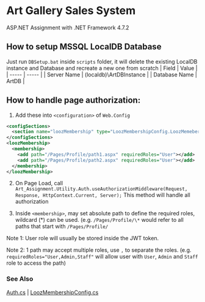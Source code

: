 # Art Gallery Sales System
ASP.NET Assignment with .NET Framework 4.7.2

## How to setup MSSQL LocalDB Database
Just run `DBSetup.bat` inside `scripts` folder, it will delete the existing LocalDB instance and Database and recreate a new one from scratch
| Field | Value |
| ----- | ----- |
| Server Name | (localdb)\ArtDBInstance |
| Database Name | ArtDB |

## How to handle page authorization:
1. Add these into `<configuration>` of `Web.Config`
```xml
<configSections>
  <section name="loozMembership" type="LoozMembershipConfig.LoozMemebershipSection"/>
</configSections>
<loozMembership>
  <membership>
    <add path="/Pages/Profile/path1.aspx" requiredRoles="User"></add>
    <add path="/Pages/Profile/path2.aspx" requiredRoles="User"></add>
  </membership>
</loozMembership>
```

2. On Page Load, call `Art_Assignment.Utility.Auth.useAuthorizationMiddleware(Request, Response, HttpContext.Current, Server);`
This method will handle all authorization

3. Inside `<membership>`, may set absolute path to define the required roles, wildcard (*) can be used. (e.g. `/Pages/Profile/\*` would refer to all paths that start with `/Pages/Profile/`

Note 1: User role will usually be stored inside the JWT token.

Note 2: 1 path may accept multiple roles, use `,` to separate the roles. (e.g. `requiredRoles="User,Admin,Staff"` will allow user with `User`, `Admin` and `Staff` role to access the path)

### See Also
[Auth.cs](Art%20Assignment/Utility/Auth.cs) | [LoozMembershipConfig.cs](Art%20Assignment/LoozMembershipConfig.cs)
